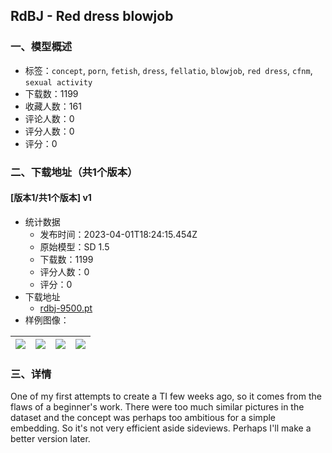 ##  RdBJ - Red dress blowjob
### 一、模型概述

- 标签：`concept`, `porn`, `fetish`, `dress`, `fellatio`, `blowjob`, `red dress`, `cfnm`, `sexual activity`
- 下载数：1199
- 收藏人数：161
- 评论人数：0
- 评分人数：0
- 评分：0

### 二、下载地址（共1个版本）

#### [版本1/共1个版本] v1

- 统计数据
  - 发布时间：2023-04-01T18:24:15.454Z
  - 原始模型：SD 1.5
  - 下载数：1199
  - 评分人数：0
  - 评分：0
- 下载地址
  - [rdbj-9500.pt](https://civitai.com/api/download/models/22194)
- 样例图像：

| <img src="https://image.civitai.com/xG1nkqKTMzGDvpLrqFT7WA/968138c4-9ea4-4497-6f33-aad73debe900/width=450/237986.jpeg" /> | <img src="https://image.civitai.com/xG1nkqKTMzGDvpLrqFT7WA/e60ef937-ce18-444f-f2e6-ca56b9fc3a00/width=450/238309.jpeg" /> | <img src="https://image.civitai.com/xG1nkqKTMzGDvpLrqFT7WA/64e4e1ce-1b22-4ec6-ed95-403bbdf7ab00/width=450/238302.jpeg" /> | <img src="https://image.civitai.com/xG1nkqKTMzGDvpLrqFT7WA/c7a965c7-1e8d-4502-edb7-22849a043000/width=450/238437.jpeg" /> |
| ---- | ---- | ---- | ---- |


### 三、详情
<p>One of my first attempts to create a TI few weeks ago, so it comes from the flaws of a beginner's work. There were too much similar pictures in the dataset and the concept was perhaps too ambitious for a simple embedding. So it's not very efficient aside sideviews. Perhaps I'll make a better version later.</p>